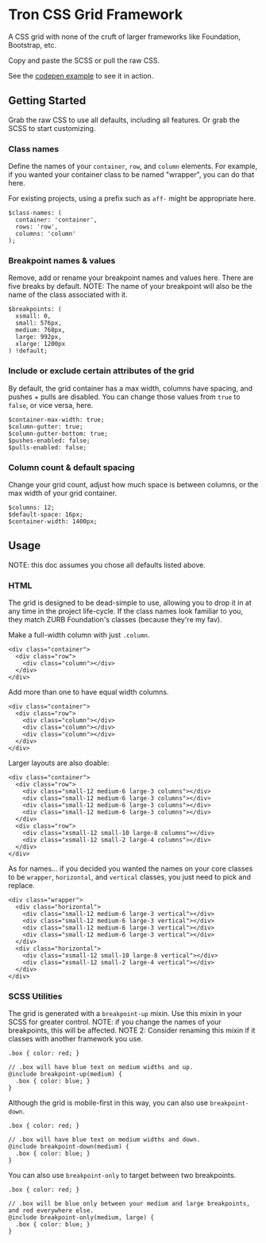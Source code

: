 # Tron CSS Grid Framework
A CSS grid with none of the cruft of larger frameworks like Foundation, Bootstrap, etc.

Copy and paste the SCSS or pull the raw CSS.

See the [codepen example](https://codepen.io/geotrev/pen/PWEYaB) to see it in action.

## Getting Started

Grab the raw CSS to use all defaults, including all features. Or grab the SCSS to start customizing.

### Class names

Define the names of your `container`, `row`, and `column` elements. For example, if you wanted your container class to be named "wrapper", you can do that here.

For existing projects, using a prefix such as `aff-` might be appropriate here.

```shell
$class-names: (
  container: 'container', 
  rows: 'row', 
  columns: 'column'
);
```

### Breakpoint names & values

Remove, add or rename your breakpoint names and values here. There are five breaks by default. NOTE: The name of your breakpoint will also be the name of the class associated with it.

```shell
$breakpoints: (
  xsmall: 0,
  small: 576px,
  medium: 768px,
  large: 992px,
  xlarge: 1200px
) !default;
```

### Include or exclude certain attributes of the grid

By default, the grid container has a max width, columns have spacing, and pushes + pulls are disabled. You can change those values from `true` to `false`, or vice versa, here.

```shell
$container-max-width: true;
$column-gutter: true;
$column-gutter-bottom: true;
$pushes-enabled: false;
$pulls-enabled: false;
```

### Column count & default spacing

Change your grid count, adjust how much space is between columns, or the max width of your grid container. 

```shell
$columns: 12;
$default-space: 16px;
$container-width: 1400px;
```

## Usage

NOTE: this doc assumes you chose all defaults listed above.

### HTML

The grid is designed to be dead-simple to use, allowing you to drop it in at any time in the project life-cycle. If the class names look familiar to you, they match ZURB Foundation's classes (because they're my fav).

Make a full-width column with just `.column`.

```shell
<div class="container">
  <div class="row">
    <div class="column"></div>
  </div>
</div>
```

Add more than one to have equal width columns.

```shell
<div class="container">
  <div class="row">
    <div class="column"></div>
    <div class="column"></div>
    <div class="column"></div>
  </div>
</div>
```

Larger layouts are also doable:

```shell
<div class="container">
  <div class="row">
    <div class="small-12 medium-6 large-3 columns"></div>
    <div class="small-12 medium-6 large-3 columns"></div>
    <div class="small-12 medium-6 large-3 columns"></div>
    <div class="small-12 medium-6 large-3 columns"></div>
  </div>
  <div class="row">
    <div class="xsmall-12 small-10 large-8 columns"></div>
    <div class="xsmall-12 small-2 large-4 columns"></div>
  </div>
</div>
```

As for names... if you decided you wanted the names on your core classes to be `wrapper`, `horizontal`, and `vertical` classes, you just need to pick and replace.

```shell
<div class="wrapper">
  <div class="horizontal">
    <div class="small-12 medium-6 large-3 vertical"></div>
    <div class="small-12 medium-6 large-3 vertical"></div>
    <div class="small-12 medium-6 large-3 vertical"></div>
    <div class="small-12 medium-6 large-3 vertical"></div>
  </div>
  <div class="horizontal">
    <div class="xsmall-12 small-10 large-8 vertical"></div>
    <div class="xsmall-12 small-2 large-4 vertical"></div>
  </div>
</div>
```

### SCSS Utilities

The grid is generated with a `breakpoint-up` mixin. Use this mixin in your SCSS for greater control. NOTE: if you change the names of your breakpoints, this will be affected. NOTE 2: Consider renaming this mixin if it classes with another framework you use. 

```shell
.box { color: red; }

// .box will have blue text on medium widths and up.
@include breakpoint-up(medium) {
  .box { color: blue; }
}
```

Although the grid is mobile-first in this way, you can also use `breakpoint-down`.

```shell
.box { color: red; }

// .box will have blue text on medium widths and down.
@include breakpoint-down(medium) {
  .box { color: blue; }
}
```

You can also use `breakpoint-only` to target between two breakpoints.

```shell
.box { color: red; }

// .box will be blue only between your medium and large breakpoints, and red everywhere else.
@include breakpoint-only(medium, large) {
  .box { color: blue; } 
}
```
